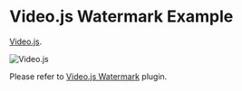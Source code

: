 Video.js Watermark Example
=======================

[Video.js](https://github.com/videojs/video.js/).

![Video.js](http://www.videojs.com/img/logo.png "Video.js")

Please refer to [Video.js Watermark](https://github.com/xbgmsharp/videojs-watermark) plugin.

